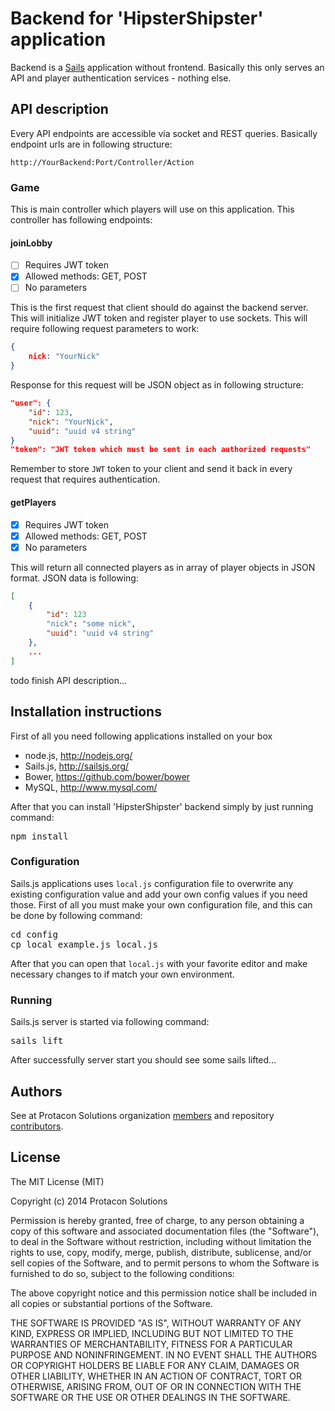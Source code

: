 # Backend for 'HipsterShipster' application

Backend is a [Sails](http://sailsjs.org) application without frontend. Basically this only serves an API and
player authentication services - nothing else.

## API description
Every API endpoints are accessible via socket and REST queries. Basically endpoint urls are in following
structure:
```
http://YourBackend:Port/Controller/Action
```

### Game
This is main controller which players will use on this application. This controller has following endpoints:

#### joinLobby
* [ ] Requires JWT token
* [x] Allowed methods: GET, POST
* [ ] No parameters

This is the first request that client should do against the backend server. This will initialize JWT token
and register player to use sockets. This will require following request parameters to work:

```json
{
    nick: "YourNick"
}
```

Response for this request will be JSON object as in following structure:

```json
"user": {
    "id": 123,
    "nick": "YourNick",
    "uuid": "uuid v4 string"
}
"token": "JWT token which must be sent in each authorized requests" 
```

Remember to store ```JWT``` token to your client and send it back in every request that requires authentication. 

#### getPlayers
* [x] Requires JWT token
* [x] Allowed methods: GET, POST
* [x] No parameters

This will return all connected players as in array of player objects in JSON format. JSON data is following:
```json
[
    {
        "id": 123
        "nick": "some nick",
        "uuid": "uuid v4 string"
    },
    ...
]
```

todo finish API description...

## Installation instructions
First of all you need following applications installed on your box
* node.js, http://nodejs.org/
* Sails.js, http://sailsjs.org/
* Bower, https://github.com/bower/bower
* MySQL, http://www.mysql.com/

After that you can install 'HipsterShipster' backend simply by just running command:
<pre>
npm install
</pre>

### Configuration
Sails.js applications uses ```local.js``` configuration file to overwrite any existing configuration value and
add your own config values if you need those. First of all you must make your own configuration file, and this
can be done by following command:
<pre>
cd config
cp local_example.js local.js
</pre>

After that you can open that ```local.js``` with your favorite editor and make necessary changes to if match
your own environment.

### Running
Sails.js server is started via following command:
<pre>
sails lift
</pre>

After successfully server start you should see some sails lifted...

## Authors
See at Protacon Solutions organization [members](https://github.com/orgs/ProtaconSolutions/members) and repository
[contributors](https://github.com/ProtaconSolutions/secret-hipster/graphs/contributors).

## License
The MIT License (MIT)

Copyright (c) 2014 Protacon Solutions

Permission is hereby granted, free of charge, to any person obtaining a copy
of this software and associated documentation files (the "Software"), to deal
in the Software without restriction, including without limitation the rights
to use, copy, modify, merge, publish, distribute, sublicense, and/or sell
copies of the Software, and to permit persons to whom the Software is
furnished to do so, subject to the following conditions:

The above copyright notice and this permission notice shall be included in
all copies or substantial portions of the Software.

THE SOFTWARE IS PROVIDED "AS IS", WITHOUT WARRANTY OF ANY KIND, EXPRESS OR
IMPLIED, INCLUDING BUT NOT LIMITED TO THE WARRANTIES OF MERCHANTABILITY,
FITNESS FOR A PARTICULAR PURPOSE AND NONINFRINGEMENT. IN NO EVENT SHALL THE
AUTHORS OR COPYRIGHT HOLDERS BE LIABLE FOR ANY CLAIM, DAMAGES OR OTHER
LIABILITY, WHETHER IN AN ACTION OF CONTRACT, TORT OR OTHERWISE, ARISING FROM,
OUT OF OR IN CONNECTION WITH THE SOFTWARE OR THE USE OR OTHER DEALINGS IN
THE SOFTWARE.